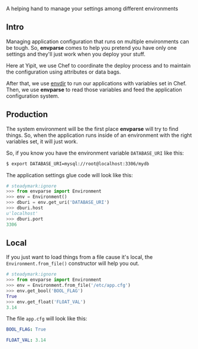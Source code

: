 A helping hand to manage your settings among different environments

## Intro

Managing application configuration that runs on multiple environments
can be tough. So, **envparse** comes to help you pretend you have only
one settings and they'll just work when you deploy your stuff.

Here at Yipit, we use Chef to coordinate the deploy process and to
maintain the configuration using attributes or data bags.

After that, we use [envdir](http://cr.yp.to/daemontools/envdir.html)
to run our applications with variables set in Chef. Then, we use
**envparse** to read those variables and feed the application
configuration system.

## Production

The system environment will be the first place **envparse** will try to find
things. So, when the application runs inside of an environment with the right
variables set, it will just work.

So, if you know you have the environment variable `DATABASE_URI` like this:

```bash
$ export DATABASE_URI=mysql://root@localhost:3306/mydb
```

The application settings glue code will look like this:

```python
# steadymark:ignore
>>> from envparse import Environment
>>> env = Environment()
>>> dburi = env.get_uri('DATABASE_URI')
>>> dburi.host
u'localhost'
>>> dburi.port
3306
```

## Local

If you just want to load things from a file cause it's local, the
`Environment.from_file()` constructor will help you out.

```python
# steadymark:ignore
>>> from envparse import Environment
>>> env = Environment.from_file('/etc/app.cfg')
>>> env.get_bool('BOOL_FLAG')
True
>>> env.get_float('FLOAT_VAL')
3.14
```

The file `app.cfg` will look like this:

```yaml
BOOL_FLAG: True

FLOAT_VAL: 3.14
```
